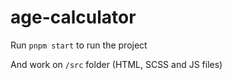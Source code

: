 # age-calculator

Run `pnpm start` to run the project

And work on `/src` folder (HTML, SCSS and JS files)